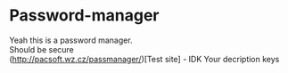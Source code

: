 # Password-manager
Yeah this is a password manager.  
Should be secure  
(http://pacsoft.wz.cz/passmanager/)[Test site] - IDK Your decription keys  
